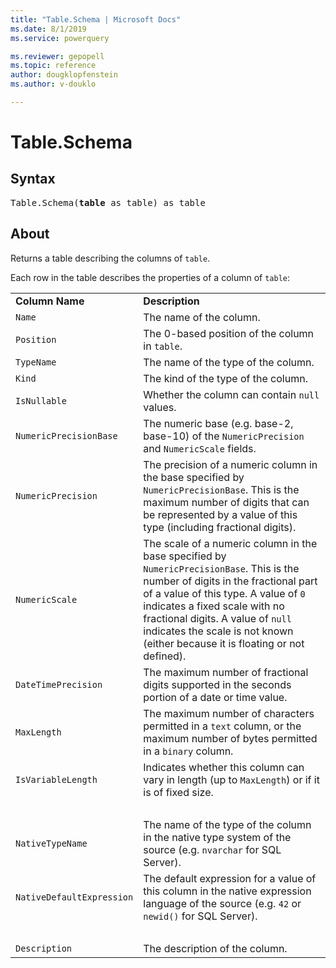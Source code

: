 ```yaml
---
title: "Table.Schema | Microsoft Docs"
ms.date: 8/1/2019
ms.service: powerquery

ms.reviewer: gepopell
ms.topic: reference
author: dougklopfenstein
ms.author: v-douklo

---
```

# Table.Schema

## Syntax

<pre>
Table.Schema(<b>table</b> as table) as table
</pre>

## About
<p>Returns a table describing the columns of <code>table</code>.</p> <p>Each row in the table describes the properties of a column of <code>table</code>:</p> <p><table> <tr> <td><b>Column Name</b></td> <td><b>Description</b></td> </tr> <tr> <td><code>Name</code></td> <td>The name of the column.</td> </tr> <tr> <td><code>Position</code></td> <td>The 0-based position of the column in <code>table</code>.</td> </tr> <tr> <td><code>TypeName</code></td> <td>The name of the type of the column.</td> </tr> <tr> <td><code>Kind</code></td> <td>The kind of the type of the column.</td> </tr> <tr> <td><code>IsNullable</code></td> <td>Whether the column can contain <code>null</code> values.</td> </tr> <tr> <td><code>NumericPrecisionBase</code></td> <td>The numeric base (e.g. base-2, base-10) of the <code>NumericPrecision</code> and <code>NumericScale</code> fields.</td> </tr> <tr> <td><code>NumericPrecision</code></td> <td>The precision of a numeric column in the base specified by <code>NumericPrecisionBase</code>. This is the maximum number of digits that can be represented by a value of this type (including fractional digits).</td> </tr> <tr> <td><code>NumericScale</code></td> <td>The scale of a numeric column in the base specified by <code>NumericPrecisionBase</code>. This is the number of digits in the fractional part of a value of this type. A value of <code>0</code> indicates a fixed scale with no fractional digits. A value of <code>null</code> indicates the scale is not known (either because it is floating or not defined).</td> </tr> <tr> <td><code>DateTimePrecision</code></td> <td>The maximum number of fractional digits supported in the seconds portion of a date or time value.</td> </tr> <tr> <td><code>MaxLength</code></td> <td>The maximum number of characters permitted in a <code>text</code> column, or the maximum number of bytes permitted in a <code>binary</code> column.</td> </tr> <tr> <td><code>IsVariableLength</code></td> <td>Indicates whether this column can vary in length (up to <code>MaxLength</code>) or if it is of fixed size.</td> </tr> <tr> <td>&nbsp;</td> <td>&nbsp;</td> </tr> <tr> <td><code>NativeTypeName</code></td> <td>The name of the type of the column in the native type system of the source (e.g. <code>nvarchar</code> for SQL Server).</td> </tr> <tr> <td><code>NativeDefaultExpression</code></td> <td>The default expression for a value of this column in the native expression language of the source (e.g. <code>42</code> or <code>newid()</code> for SQL Server).</td> </tr> <tr> <td>&nbsp;</td> <td>&nbsp;</td> </tr> <tr> <td><code>Description</code></td> <td>The description of the column.</td> </tr> </table></p>
